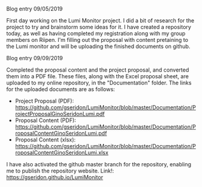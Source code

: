 Blog entry 09/05/2019

  First day working on the Lumi Monitor project. I did a bit of research for the project to try and brainstorm some ideas for it. I have created a repository today, as well as having completed my registration along with my group members on Riipen. I'm filling out the proposal with content pretaining to the Lumi monitor and will be uploading the finished documents on github.

Blog entry 09/09/2019

  Completed the proposal content and the project proposal, and converted them into a PDF file. These files, along with the Excel  proposal sheet, are uploaded to my online repository, in the "Documentation" folder.
  The links for the uploaded documents are as follows:
  - Project Proposal (PDF):
  https://github.com/gseridon/LumiMonitor/blob/master/Documentation/ProjectProposalGinoSeridonLumi.pdf
  - Proposal Content (PDF):
  https://github.com/gseridon/LumiMonitor/blob/master/Documentation/ProposalContentGinoSeridonLumi.pdf
  - Proposal Content (xlsx):
  https://github.com/gseridon/LumiMonitor/blob/master/Documentation/ProposalContentGinoSeridonLumi.xlsx

  I have also activated the github master branch for the repository, enabling me to publish the repository website.
  Link!: https://gseridon.github.io/LumiMonitor
